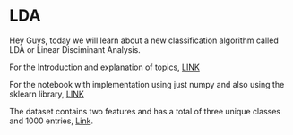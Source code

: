 # LDA

Hey Guys, today we will learn about a new classification algorithm called LDA or Linear Disciminant Analysis.

For the Introduction and explanation of topics, [LINK](./Intro.md)

For the notebook with implementation using just numpy and also using the sklearn library, [LINK](./Implementation.ipynb)

The dataset contains two features and has a total of three unique classes and 1000 entries, [Link](./data.csv).
